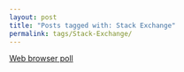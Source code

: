 ```yaml
---
layout: post
title: "Posts tagged with: Stack Exchange"
permalink: tags/Stack-Exchange/
---
```

[Web browser poll](/2012/02/web-browser-poll)
